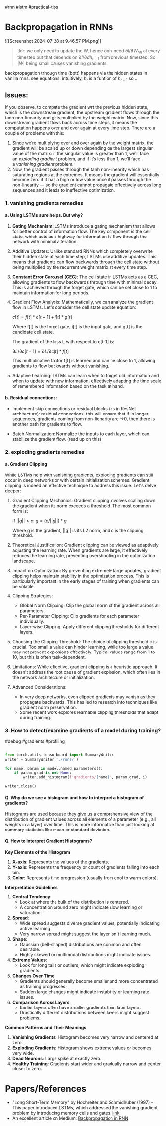 #rnn #lstm #practical-tips


# Backpropagation in RNNs

![[Screenshot 2024-07-28 at 9.46.57 PM.png]]

> tldr: we only need to update the W, hence only need ${\partial l}/{\partial W_{hh}}$ at every timestep but that depends on ${\partial l}/{\partial dh_{t-1}}$ from previous timestep. So $|W|$ being small causes vanishing gradients. 

backpropagation trhough time (bptt) happens via the hidden states in vanilla rnns. see equations. intuitively, $h_t$ is a funtion of $h_{t-1}$ so ..

## Issues:

If you observe, to compute the gradient wrt the previous hidden state, which is the downstream gradient, the upstream gradient flows through the tanh non-linearity and gets multiplied by the weight matrix. Now, since this downstream gradient flows back across time steps, it means the computation happens over and over again at every time step. There are a couple of problems with this:

1. Since we’re multiplying over and over again by the weight matrix, the gradient will be scaled up or down depending on the largest singular value of the matrix: if the singular value is greater than 1, we’ll face an _exploding gradient_ problem, and if it’s less than 1, we’ll face a _vanishing gradient_ problem.
2. Now, the gradient passes through the tanh non-linearity which has saturating regions at the extremes. It means the gradient will essentially become zero if it has a high or low value once it passes through the non-linearity — so the gradient cannot propagate effectively across long sequences and it leads to ineffective optimization.

### 1. vanishing gradients remedies

#### a. Using LSTMs sure helps. But why?

1. **Gating Mechanism**:
   LSTMs introduce a gating mechanism that allows for better control of information flow. The key component is the cell state, which acts as a highway for information to flow through the network with minimal alteration.

2. Additive Updates:
   Unlike standard RNNs which completely overwrite their hidden state at each time step, LSTMs use additive updates. This means that gradients can flow backwards through the cell state without being multiplied by the recurrent weight matrix at every time step.

3. **Constant Error Carousel (CEC)**:
   The cell state in LSTMs acts as a CEC, allowing gradients to flow backwards through time with minimal decay. This is achieved through the forget gate, which can be set close to 1 to maintain information for long periods.

4. Gradient Flow Analysis:
   Mathematically, we can analyze the gradient flow in LSTMs. Let's consider the cell state update equation:

   $c[t] = f[t] * c[t-1] + i[t] * g[t]$

   Where f[t] is the forget gate, i[t] is the input gate, and g[t] is the candidate cell state.

   The gradient of the loss L with respect to c[t-1] is:

   $∂L/∂c[t-1] = ∂L/∂c[t] * f[t]$

   This multiplicative factor f[t] is learned and can be close to 1, allowing gradients to flow backwards without vanishing.

5. Adaptive Learning:
   LSTMs can learn when to forget old information and when to update with new information, effectively adapting the time scale of remembered information based on the task at hand.


#### b. Residual connections:

- Implement skip connections or residual blocks (as in ResNet architecture):
  residual connections. this will ensure thst if in longer sequences, gradients coming from non-lienarity are ->0, then there is another path for gradients to flow.

- Batch Normalization:
   Normalize the inputs to each layer, which can stabilize the gradient flow. (read up on this)

### 2. exploding gradients remedies


#### a. Gradient Clipping

While LSTMs help with vanishing gradients, exploding gradients can still occur in deep networks or with certain initialization schemes. Gradient clipping is indeed an effective technique to address this issue. Let's delve deeper:

1. Gradient Clipping Mechanics:
   Gradient clipping involves scaling down the gradient when its norm exceeds a threshold. The most common form is:

   if $||g|| > c:$
      $g = (c / ||g||) * g$

   Where g is the gradient, ||g|| is its L2 norm, and c is the clipping threshold.

2. Theoretical Justification:
   Gradient clipping can be viewed as adaptively adjusting the learning rate. When gradients are large, it effectively reduces the learning rate, preventing overshooting in the optimization landscape.

3. Impact on Optimization:
   By preventing extremely large updates, gradient clipping helps maintain stability in the optimization process. This is particularly important in the early stages of training when gradients can be volatile.

4. Clipping Strategies:
   - Global Norm Clipping: Clip the global norm of the gradient across all parameters.
   - Per-Parameter Clipping: Clip gradients for each parameter individually.
   - Layer-wise Clipping: Apply different clipping thresholds for different layers.

5. Choosing the Clipping Threshold:
   The choice of clipping threshold c is crucial. Too small a value can hinder learning, while too large a value may not prevent explosions effectively. Typical values range from 1 to 10, but this is often task-dependent.

6. Limitations:
   While effective, gradient clipping is a heuristic approach. It doesn't address the root cause of gradient explosion, which often lies in the network architecture or initialization.
   
7. Advanced Considerations:
   - In very deep networks, even clipped gradients may vanish as they propagate backwards. This has led to research into techniques like gradient norm preservation.
   - Some recent work explores learnable clipping thresholds that adapt during training.



### 3. How to detect/examine gradients of a model during training?
#debug #gradients #profiling


```python

from torch.utils.tensorboard import SummaryWriter
writer = SummaryWriter('./runs/')

for name, param in model.named_parameters():
	if param.grad is not None:
		writer.add_histogram(f'gradients/{name}', param.grad, i)

writer.close()
```

#### Q. Why do we see a histogram and how to interpret a histogram of gradients?

Histograms are used because they give us a comprehensive view of the distribution of gradient values across all elements of a parameter (e.g., all weights in a layer) over time. This is more informative than just looking at summary statistics like mean or standard deviation.

#### Q. How to interpret Gradient Histograms?

**Key Elements of the Histogram**
1. **X-axis**: Represents the values of the gradients.
2. **Y-axis**: Represents the frequency or count of gradients falling into each bin.
3. **Color**: Represents time progression (usually from cool to warm colors).

**Interpretation Guidelines**
1. **Central Tendency**: 
   - Look at where the bulk of the distribution is centered.
   - A concentration around zero might indicate slow learning or saturation.
2. **Spread**: 
   - Wide spread suggests diverse gradient values, potentially indicating active learning.
   - Very narrow spread might suggest the layer isn't learning much.
3. **Shape**: 
   - Gaussian (bell-shaped) distributions are common and often desirable.
   - Highly skewed or multimodal distributions might indicate issues.
4. **Extreme Values**: 
   - Look for long tails or outliers, which might indicate exploding gradients.
5. **Changes Over Time**:
   - Gradients should generally become smaller and more concentrated as training progresses.
   - Sudden large changes might indicate instability or learning rate issues.
6. **Comparison Across Layers**:
   - Earlier layers often have smaller gradients than later layers.
   - Drastically different distributions between layers might suggest problems.

**Common Patterns and Their Meanings**
1. **Vanishing Gradients**: Histogram becomes very narrow and centered at zero.
2. **Exploding Gradients**: Histogram shows extreme values or becomes very wide.
3. **Dead Neurons**: Large spike at exactly zero.
4. **Healthy Training**: Gradients start wider and gradually narrow and center closer to zero.




# Papers/References

- "Long Short-Term Memory" by Hochreiter and Schmidhuber (1997) - This paper introduced LSTMs, which addressed the vanishing gradient problem by introducing memory cells and gates. [link](https://blog.xpgreat.com/file/lstm.pdf)
- An excellent article on Medium: [Backpropagation in RNN](https://towardsdatascience.com/backpropagation-in-rnn-explained-bdf853b4e1c2)